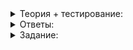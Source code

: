 <details>
<summary>Теория + тестирование:</summary>

# Функция move и другие перемещения

В этом уроке вы познакомитесь:

-   с огромным слоном, который хочет вернуться к своим родственникам;
-   с побочными эффектами, подстерегающими его на пути;
-   с тем, как с этими побочными эффектами бороться;
-   а также с группой смелых воинов, которых ожидает неминуемая гибель.

Перед дальнейшим чтением можете придумать слону имя, чтобы мысленно к нему обращаться во время урока.

### Слон большой, серый, одна штука

Вы уже знаете, как компилятор справляется с лишними копированиями и ускоряет код даже без ведома программиста. Но компилятор не панацея от всех бесполезных действий.

Посмотрите на пример:

```cpp
using WhiteElephant = string;

// функция, которая умеет делать очень больших слонов 
WhiteElephant BuyElephant() {
    return WhiteElephant(100000000, 'a');
}

int main() {
    vector<WhiteElephant> crowd_of_elephants;
    WhiteElephant heavy_elephant = BuyElephant();
    crowd_of_elephants.push_back(heavy_elephant);
}

```

Здесь создаётся  `crowd_of_elephants`  — толпа слонов. Но в начале она пустая. Пользователь покупает слона и сохраняет его в переменную  `heavy_elephant`. После этого слон добавляется в толпу. Всё просто, и не такое видели. Но в момент копирования  `heavy_elephant`  в толпу слонов станет двое. Один теперь в толпе с другими слонами, а второй остался в переменной  `heavy_elephant`. Вряд ли покупатель слонов хотел копировать животных.

# Осторожно! Спойлеры к фильму «Престиж»

В фильме «Престиж» весь сюжет построен как раз на этой проблеме. Герой Хью Джекмана хотел бы переместиться, а вместо этого машина Теслы его копирует. После этого сразу же тот фокусник, которого копировали, должен погибнуть, чтобы в мире не оказалось двух копий одного Хью Джекмана.В языке С++ есть способ, позволяющий не размножать слонов и другие объекты там, где не нужно. Этот метод использует move-семантику. Вместо семантики копирования — один слон в толпе, второй у хозяина — можно использовать семантику перемещения: забрать слона у хозяина и поместить в толпу.

Если изменим код так, чтобы купленный слон не сохранялся в переменную  `heavy_elephant`, а напрямую передавался в метод  `push_back`, временный слон, вернувшийся после  `BuyElephant`  будет напрямую перемещён в толпу.

```cpp
crowd_of_elephants.push_back(BuyElephant());

```

Компилятор видит, что имеет дело с временным объектом, и понимает, что объект будет уничтожен сразу после переноса в вектор. Поэтому компилятор не копирует объект, а переносит его.

Рассмотрим эту идею чуть глубже. Внутри объекта  `WhiteElephant`  лежит указатель на место в памяти, где последовательно расположены элементы. Чтобы скопировать элемент, нужно пройти по всем элементам и создать их копии. Но если компилятор знает, что объект временный, он может просто забрать указатель на элементы и перенести его в объект внутри вектора.

Передавая в функции временные объекты, программисты делают код не только более лаконичным, но и более быстрым.

### Нет ничего более постоянного, чем временное

Посмотрим на ситуацию с точки зрения владельца слона. Я, гордый обладатель редкого вида слонов, собираюсь отпустить своё приобретение в саванну к сородичам. Но сначала хочу совершить с ним прогулку. То есть мне нужно сохранить своего слона в переменную:

```cpp
int main() {
    vector<WhiteElephant> crowd_of_elephants;
    // купил слона
    WhiteElephant heavy_elephant = BuyElephant();
    // гуляю и общаюсь с новым большим другом
    SmallWalk(heavy_elephant);
    // о нет! опять слонов стало два! один у меня, один в толпе
    crowd_of_elephants.push_back(heavy_elephant);
}

```

Не может быть, чтобы не было способа в этом случае избежать раздвоения слонов при копировании.

----------

-   Вариант есть. Пусть  `SmallWalk`  возвращает моего слона обратно.
    
-   Вариантов нет. Но ведь лишний слон всегда может пригодиться в хозяйстве.
    
-   Вариант есть, но я пока его не знаю.
    

Чтобы сказать компилятору, что объект в будущем не понадобится, и его можно не копировать, а перенести, используют специальную функцию  `move`. Находится она в библиотеке  `<utility>`:

```cpp
#include <utility>
...
int main() {
    vector<WhiteElephant> crowd_of_elephants;
    WhiteElephant heavy_elephant = BuyElephant();
    SmallWalk(heavy_elephant);
    // я отпускаю слона на волю
    crowd_of_elephants.push_back(move(heavy_elephant));
}

```

Функция  `move`  позволит хозяину слона сообщить компилятору, что слон больше не нужен, и можно его просто перенести. При этом объект  `heavy_elephant`  остался у хозяина, но никто не гарантирует, что находится внутри объекта. Скорее всего, он просто пуст, а все данные перенесены в вектор. Теперь отвлекитесь от перемещений слона и решите жестокую историческую задачу о смелых воинах.

</details>

<details>
<summary>Ответы:</summary>

# Ответы на задания

-   **(-)**  Вариант есть. Пусть  `SmallWalk`  возвращает моего слона обратно.

> Вернуть моего же слона из  `SmallWalk`  можно по значению. Но это значит, что придётся внутри функции создать нового слона и копировать туда моего. Опять лишний слон.

-   **(-)**  Вариантов нет. Но ведь лишний слон всегда может пригодиться в хозяйстве.

> Только если вы с ними не живешь в однушке в Медведкове.

-   **(+)**  Вариант есть, но я пока его не знаю.

> Вы правы. Такой способ существует.

</details>

<details>
<summary>Задание:</summary>

## Задание

Дан диапазон объектов некоторого типа. Напишите функцию, которая переставляет его элементы в соответствии с порядком, определённым считалкой Иосифа Флавия с заданным размером шага. Вы можете почитать о задаче  [здесь](https://habr.com/ru/company/goto/blog/351092/)  или разобраться с примером в заготовке кода.

```cpp
template <typename RandomIt>
void MakeJosephusPermutation(RandomIt range_begin, RandomIt range_end, uint32_t step_size);

```

Предлагаемое решение задачи о считалке копирует элементы и не укладывается в ограничения по времени, но в остальном оно корректное. Исправьте его или напишите своё. Если найдёте, что в решении можно улучшить кроме замены копирования на перемещение, не стесняйтесь. Главное, чтобы оно продолжало корректно работать. Сохраните себе решение этого задания, оно вам ещё пригодится.

### Формат входных данных

Гарантируется, что итераторы `range_begin` и `range_end` являются итераторами произвольного доступа, то есть допускают вычитание одного из другого и сложение с числом. Кроме того, вы можете полагаться на то, что `step_size > 0`. Тип переупорядочиваемых объектов можно получить с помощью выражения `typename RandomIt::value_type`.

Максимальный размер диапазона — 10^5, максимальный размер шага — 10^2. Время выполнения одного вызова функции ограничено одной секундой.

### Ограничения

Объекты такого типа копировать запрещено. При их копировании вы получите ошибку компиляции.

### **Тесты**

Достаточно нескольких небольших ручных тестов и одного большого с максимальными ограничениями.

### Подсказка

Функция  `move`  поможет вам избежать копирования объектов и при создании  `pool`, и при переносе выживших обратно в контейнер.

</details>
